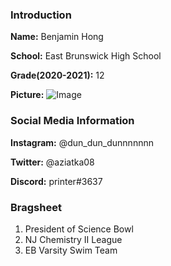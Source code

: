 ### Introduction

**Name:** Benjamin Hong

**School:** East Brunswick High School

**Grade(2020-2021):** 12

**Picture:**
![Image](https://user-images.githubusercontent.com/65523909/82566577-1f1b7600-9b4a-11ea-9834-7e29bd55f1fe.png)

### Social Media Information

**Instagram:** @dun_dun_dunnnnnnn

**Twitter:** @aziatka08

**Discord:** printer#3637

### Bragsheet
  1. President of Science Bowl
  2. NJ Chemistry II League
  3. EB Varsity Swim Team

